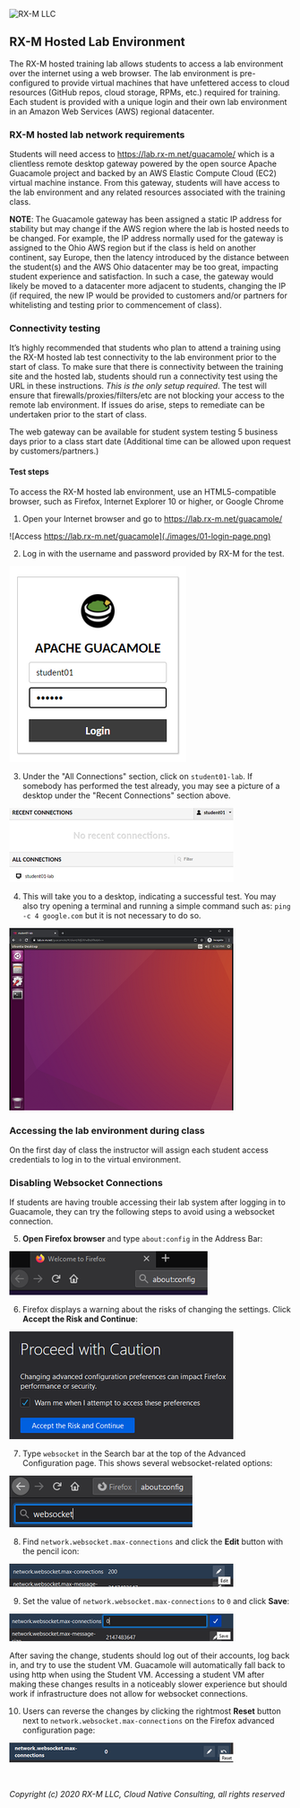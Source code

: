 ![RX-M LLC][RX-M LLC]


## RX-M Hosted Lab Environment

The RX-M hosted training lab allows students to access a lab environment over the internet using a web browser. The lab
environment is pre-configured to provide virtual machines that have unfettered access to cloud resources (GitHub repos,
cloud storage, RPMs, etc.) required for training. Each student is provided with a unique login and their own lab
environment in an Amazon Web Services (AWS) regional datacenter.


### RX-M hosted lab network requirements

Students will need access to https://lab.rx-m.net/guacamole/ which is a clientless remote desktop gateway powered by the
open source Apache Guacamole project and backed by an AWS Elastic Compute Cloud (EC2) virtual machine instance. From
this gateway, students will have access to the lab environment and any related resources associated with the training
class.

**NOTE**: The Guacamole gateway has been assigned a static IP address for stability but may change if the AWS region
where the lab is hosted needs to be changed. For example, the IP address normally used for the gateway is assigned to
the Ohio AWS region but if the class is held on another continent, say Europe, then the latency introduced by the
distance between the student(s) and the AWS Ohio datacenter may be too great, impacting student experience and
satisfaction. In such a case, the gateway would likely be moved to a datacenter more adjacent to students, changing the
IP (if required, the new IP would be provided to customers and/or partners for whitelisting and testing prior to
commencement of class).


### Connectivity testing

It’s highly recommended that students who plan to attend a training using the RX-M hosted lab test connectivity to the
lab environment prior to the start of class. To make sure that there is connectivity between the training site and the
hosted lab, students should run a connectivity test using the URL in these instructions. _This is the only setup
required_. The test will ensure that firewalls/proxies/filters/etc are not blocking your access to the remote lab
environment. If issues do arise, steps to remediate can be undertaken prior to the start of class.

The web gateway can be available for student system testing 5 business days prior to a class start date (Additional time
can be allowed upon request by customers/partners.)


#### Test steps

To access the RX-M hosted lab environment, use an HTML5-compatible browser, such as Firefox, Internet Explorer 10 or
higher, or Google Chrome

1. Open your Internet browser and go to https://lab.rx-m.net/guacamole/

![Access https://lab.rx-m.net/guacamole](./images/01-login-page.png)

2. Log in with the username and password provided by RX-M for the test.

![Log in](./images/02-login.png)

3. Under the "All Connections" section, click on `student01-lab`. If somebody has performed the test already, you may
see a picture of a desktop under the "Recent Connections" section above.

![Click on the lab VM entry](./images/03-VM-select.png)

4. This will take you to a desktop, indicating a successful test. You may also try opening a terminal and running a
simple command such as: `ping -c 4 google.com` but it is not necessary to do so.

![Resulting view](./images/04-desktop.png)


### Accessing the lab environment during class

On the first day of class the instructor will assign each student access credentials to log in to the virtual
environment.


### Disabling Websocket Connections

If students are having trouble accessing their lab system after logging in to Guacamole, they can try the following
steps to avoid using a websocket connection.

5. **Open Firefox browser** and type `about:config` in the Address Bar:

![Access Firefox's advanced config page](./images/05-config-firefox.png)

6. Firefox displays a warning about the risks of changing the settings. Click **Accept the Risk and Continue**:

![Accept the risks and continue](./images/06-accept-risk.png)

7. Type `websocket` in the Search bar at the top of the Advanced Configuration page. This shows several
websocket-related options:

![Search for websocket in the search bar](./images/07-search-websocket.png)

8. Find `network.websocket.max-connections` and click the **Edit** button with the pencil icon:

![Click Edit to change the websocket max connections setting](./images/08-edit-websocket-max-connections.png)

9. Set the value of `network.websocket.max-connections` to `0` and click **Save**:

![Set websocket max connections to 0](./images/09-set-websocket-max-connection-0.png)

After saving the change, students should log out of their accounts, log back in, and try to use the student VM.
Guacamole will automatically fall back to using http when using the Student VM. Accessing a student VM after making
these changes results in a noticeably slower experience but should work if infrastructure does not allow for websocket
connections.

10. Users can reverse the changes by clicking the rightmost **Reset** button next to `network.websocket.max-connections`
on the Firefox advanced configuration page:

![Reset the changes](./images/10-reset-websocket-max-connections.png)

<br>

_Copyright (c) 2020 RX-M LLC, Cloud Native Consulting, all rights reserved_

[RX-M LLC]: https://rx-m.io/rxm-cnc.svg "RX-M LLC"
